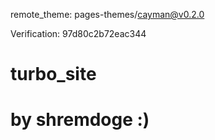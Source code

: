 remote_theme: pages-themes/cayman@v0.2.0

<html>
    <head>
        <meta http-equiv="Content-Type" content="text/html; charset=UTF-8">
    </head>
    <body>Verification: 97d80c2b72eac344</body>
</html>

# turbo_site
# by shremdoge :)
